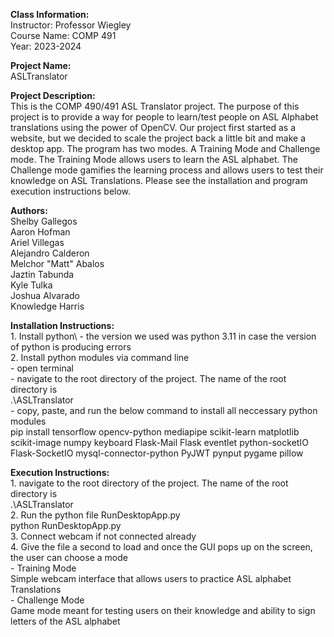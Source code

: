 **Class Information:**\
Instructor: Professor Wiegley\
Course Name: COMP 491\
Year: 2023-2024


**Project Name:**\
    ASLTranslator
    

**Project Description:**\
    This is the COMP 490/491 ASL Translator project. The purpose of this project is to provide a way for people to learn/test people on ASL Alphabet translations 
    using the power of OpenCV. Our project first started as a website, but we decided to scale the project back a little bit and make a desktop app. The program has two modes.
    A Training Mode and Challenge mode. The Training Mode allows users to learn the ASL alphabet. The Challenge mode gamifies the learning process and 
    allows users to test their knowledge on ASL Translations. Please see the installation and program execution instructions below.


**Authors:**\
    Shelby Gallegos\
    Aaron Hofman\
    Ariel Villegas\
    Alejandro Calderon\
    Melchor "Matt" Abalos\
    Jaztin Tabunda\
    Kyle Tulka\
    Joshua Alvarado\
    Knowledge Harris


**Installation Instructions:**\
    1. Install python\ 
            - the version we used was python 3.11 in case the version of python is producing errors\
    2. Install python modules via command line\
            - open terminal\
            - navigate to the root directory of the project. The name of the root directory is\
                .\ASLTranslator\
            - copy, paste, and run the below command to install all neccessary python modules\
                 pip install tensorflow opencv-python mediapipe scikit-learn matplotlib scikit-image numpy keyboard Flask-Mail Flask eventlet python-socketIO Flask-SocketIO mysql-connector-python PyJWT pynput pygame pillow


**Execution Instructions:**\
    1. navigate to the root directory of the project. The name of the root directory is\
        .\ASLTranslator \
    2. Run the python file RunDesktopApp.py\
        python RunDesktopApp.py\
    3. Connect webcam if not connected already\
    4. Give the file a second to load and once the GUI pops up on the screen, the user can choose a mode\
        - Training Mode\
            Simple webcam interface that allows users to practice ASL alphabet Translations\
        - Challenge Mode\
            Game mode meant for testing users on their knowledge and ability to sign letters of the ASL alphabet

